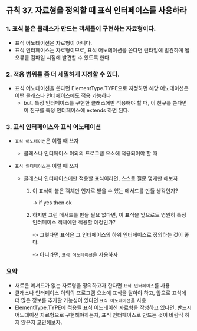 
## 규칙 37. 자료형을 정의할 때 표식 인터페이스를 사용하라
### 1. 표식 붙은 클래스가 만드는 객체들이 구현하는 자료형이다.
  - 표식 어노테이션은 자료형이 아니다.
  - 표식 인터페이스는 자료형이므로, 표식 어노테이션을 쓴다면 런타임에 발견하게 될 오류를 컴파일 시점에 발견할 수 있도록 한다.

### 2. 적용 범위를 좀 더 세밀하게 지정할 수 있다.
  - 표식 어노테이션을 쓴다면 ElementType.TYPE으로 지정하면 해당 어노테이션은 어떤 클래스나 인터페이스에도 적용 가능하다
    - but, 특정 인터페이스를 구현한 클래스에만 적용해야 할 때, 이 친구를 쓴다면 이 친구를 특정 인터페이스에 extends 하면 된다.

### 3. 표식 인터페이스와 표식 어노테이션
  - ```표식 어노테이션```은 이럴 때 쓰자
    - 클래스나 인터페이스 이외의 프로그램 요소에 적용되어야 할 때

  - ```표식 인터페이스```는 이럴 때 쓰자
    - 클래스나 인터페이스에만 적용할 표식이라면, 스스로 질문 몇개만 해보자

      1. 이 표식이 붙은 객체만 인자로 받을 수 있는 메서드를 만들 생각인가?

          -> if yes then ok
        
      2. 하지만 그런 메서드를 만들 필요 없다면, 이 표식을 앞으로도 영원히 특정 인터페이스 객체에만 적용할 예정인가?

          -> 그렇다면 표식은 그 인터페이스의 하위 인터페이스로 정의하는 것이 좋다.

          -> 아니라면, ```표식 어노테이션```을 사용하자

### 요약
  - 새로운 메서드가 없는 자료형을 정의하고자 한다면 ```표식 인터페이스```를 사용
  - 클래스나 인터페이스 이외의 프로그램 요소에 표식을 달아야 하고, 앞으로 표식에 더 많은 정보를 추가할 가능성이 있다면 ```표식 어노테이션```을 사용
  - ElementType.TYPE에 적용될 표식 어노테이션 자료형을 작성하고 있다면, 반드시 어노테이션 자료형으로 구현해야하는지, 표식 인터페이스로 만드는 것이 바람직 하지 않은지 고민해보자.
